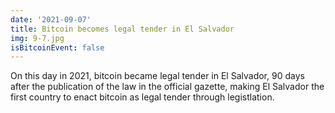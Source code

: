 ```yaml
---
date: '2021-09-07'
title: Bitcoin becomes legal tender in El Salvador
img: 9-7.jpg
isBitcoinEvent: false
---
```


On this day in 2021, bitcoin became legal tender in El Salvador, 90 days after the publication of the law in the official gazette, making El Salvador the first country to enact bitcoin as legal tender through legistlation.
